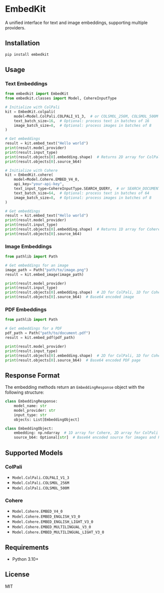 # EmbedKit

A unified interface for text and image embeddings, supporting multiple providers.

## Installation

```bash
pip install embedkit
```

## Usage

### Text Embeddings

```python
from embedkit import EmbedKit
from embedkit.classes import Model, CohereInputType

# Initialize with ColPali
kit = EmbedKit.colpali(
    model=Model.ColPali.COLPALI_V1_3,  # or COLSMOL_256M, COLSMOL_500M
    text_batch_size=16,  # Optional: process text in batches of 16
    image_batch_size=8,  # Optional: process images in batches of 8
)

# Get embeddings
result = kit.embed_text("Hello world")
print(result.model_provider)
print(result.input_type)
print(result.objects[0].embedding.shape)  # Returns 2D array for ColPali
print(result.objects[0].source_b64)

# Initialize with Cohere
kit = EmbedKit.cohere(
    model=Model.Cohere.EMBED_V4_0,
    api_key="your-api-key",
    text_input_type=CohereInputType.SEARCH_QUERY,  # or SEARCH_DOCUMENT
    text_batch_size=64,  # Optional: process text in batches of 64
    image_batch_size=8,  # Optional: process images in batches of 8
)

# Get embeddings
result = kit.embed_text("Hello world")
print(result.model_provider)
print(result.input_type)
print(result.objects[0].embedding.shape)  # Returns 1D array for Cohere
print(result.objects[0].source_b64)
```

### Image Embeddings

```python
from pathlib import Path

# Get embeddings for an image
image_path = Path("path/to/image.png")
result = kit.embed_image(image_path)

print(result.model_provider)
print(result.input_type)
print(result.objects[0].embedding.shape)  # 2D for ColPali, 1D for Cohere
print(result.objects[0].source_b64)  # Base64 encoded image
```

### PDF Embeddings

```python
from pathlib import Path

# Get embeddings for a PDF
pdf_path = Path("path/to/document.pdf")
result = kit.embed_pdf(pdf_path)

print(result.model_provider)
print(result.input_type)
print(result.objects[0].embedding.shape)  # 2D for ColPali, 1D for Cohere
print(result.objects[0].source_b64)  # Base64 encoded PDF page
```

## Response Format

The embedding methods return an `EmbeddingResponse` object with the following structure:

```python
class EmbeddingResponse:
    model_name: str
    model_provider: str
    input_type: str
    objects: List[EmbeddingObject]

class EmbeddingObject:
    embedding: np.ndarray  # 1D array for Cohere, 2D array for ColPali
    source_b64: Optional[str]  # Base64 encoded source for images and PDFs
```

## Supported Models

### ColPali
- `Model.ColPali.COLPALI_V1_3`
- `Model.ColPali.COLSMOL_256M`
- `Model.ColPali.COLSMOL_500M`

### Cohere
- `Model.Cohere.EMBED_V4_0`
- `Model.Cohere.EMBED_ENGLISH_V3_0`
- `Model.Cohere.EMBED_ENGLISH_LIGHT_V3_0`
- `Model.Cohere.EMBED_MULTILINGUAL_V3_0`
- `Model.Cohere.EMBED_MULTILINGUAL_LIGHT_V3_0`

## Requirements

- Python 3.10+

## License

MIT

